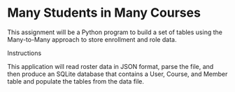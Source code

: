 # Many Students in Many Courses

This assignment will be a Python program to build a set of tables using the Many-to-Many approach to store enrollment and role data.

Instructions

This application will read roster data in JSON format, parse the file, and then produce an SQLite database that contains a User, Course, and Member table and populate the tables from the data file. 